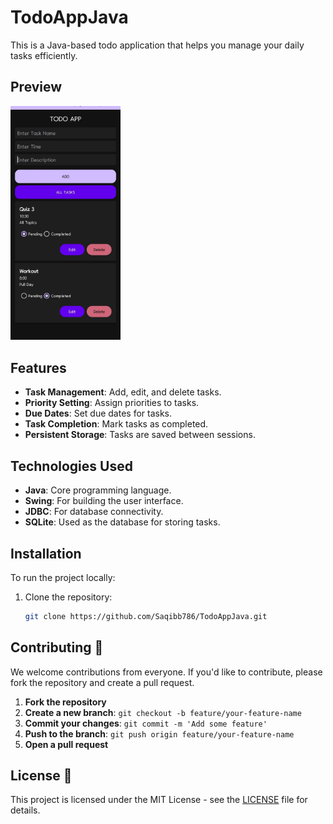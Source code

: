 # TodoAppJava

This is a Java-based todo application that helps you manage your daily tasks efficiently.

## Preview

<img src="./TodoAppJava-thumbnail.jpg" alt="TodoAppJava Preview" width="35%">

## Features

- **Task Management**: Add, edit, and delete tasks.
- **Priority Setting**: Assign priorities to tasks.
- **Due Dates**: Set due dates for tasks.
- **Task Completion**: Mark tasks as completed.
- **Persistent Storage**: Tasks are saved between sessions.

## Technologies Used

- **Java**: Core programming language.
- **Swing**: For building the user interface.
- **JDBC**: For database connectivity.
- **SQLite**: Used as the database for storing tasks.

## Installation

To run the project locally:

1. Clone the repository:
   ```bash
   git clone https://github.com/Saqibb786/TodoAppJava.git
   ```

## Contributing 🤝

We welcome contributions from everyone. If you'd like to contribute, please fork the repository and create a pull request.

1. **Fork the repository**
2. **Create a new branch**: `git checkout -b feature/your-feature-name`
3. **Commit your changes**: `git commit -m 'Add some feature'`
4. **Push to the branch**: `git push origin feature/your-feature-name`
5. **Open a pull request**

## License 📄

This project is licensed under the MIT License - see the [LICENSE](LICENSE) file for details.
